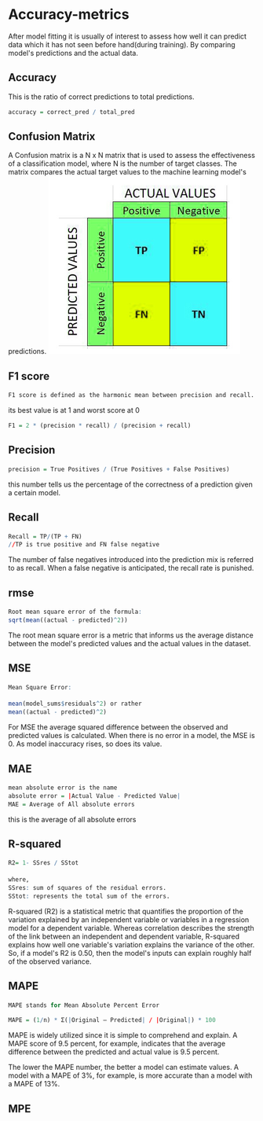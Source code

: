 # Accuracy-metrics
After model fitting it is usually of interest to assess how well it can predict data which it has not seen before hand(during training).
By comparing model's predictions and the actual data.
## Accuracy
This is the ratio of correct predictions to total predictions.

```r
accuracy = correct_pred / total_pred
```

## Confusion Matrix
A Confusion matrix is a N x N matrix that is used to assess the effectiveness of a classification model, where N is the number of target classes. The matrix compares the actual target values to the machine learning model's predictions.
![confmat](https://github.com/SirWilliam254/Accuracy-metrics/blob/main/confusionMat.jpg)

## F1 score

```r
F1 score is defined as the harmonic mean between precision and recall. It is used as a statistical measure to rate performance.
```
its best value is at 1 and worst score at 0

```r
F1 = 2 * (precision * recall) / (precision + recall)
```

## Precision

```r
precision = True Positives / (True Positives + False Positives)
 ```
 this number tells us the percentage of the correctness of a prediction given a certain model.
## Recall

```r
Recall = TP/(TP + FN)
//TP is true positive and FN false negative
```
The number of false negatives introduced into the prediction mix is referred to as recall. When a false negative is anticipated, the recall rate is punished.

## rmse
```r
Root mean square error of the formula:
sqrt(mean((actual - predicted)^2))
```
The root mean square error is a metric that informs us the average distance between the model's predicted values and the actual values in the dataset.

## MSE

```r
Mean Square Error:

mean(model_sums$residuals^2) or rather
mean((actual - predicted)^2)
```
For MSE the average squared difference between the observed and predicted values is calculated. When there is no error in a model, the MSE is 0. As model inaccuracy rises, so does its value.

## MAE
```r
mean absolute error is the name
absolute error = |Actual Value - Predicted Value|
MAE = Average of All absolute errors
```
this is the average of all absolute errors
## R-squared

```r
R2= 1- SSres / SStot

where,
SSres: sum of squares of the residual errors.
SStot: represents the total sum of the errors.
```

R-squared (R2) is a statistical metric that quantifies the proportion of the variation explained by an independent variable or variables in a regression model for a dependent variable. Whereas correlation describes the strength of the link between an independent and dependent variable, R-squared explains how well one variable's variation explains the variance of the other. So, if a model's R2 is 0.50, then the model's inputs can explain roughly half of the observed variance.

## MAPE
```python
MAPE stands for Mean Absolute Percent Error
```
```r
MAPE = (1/n) * Σ(|Original – Predicted| / |Original|) * 100

```

MAPE is widely utilized since it is simple to comprehend and explain. A MAPE score of 9.5 percent, for example, indicates that the average difference between the predicted and actual value is 9.5 percent.

The lower the MAPE number, the better a model can estimate values. A model with a MAPE of 3%, for example, is more accurate than a model with a MAPE of 13%.

## MPE
